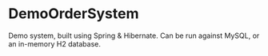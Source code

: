 # DemoOrderSystem
Demo system, built using Spring &amp; Hibernate. Can be run against MySQL, or an in-memory H2 database.
